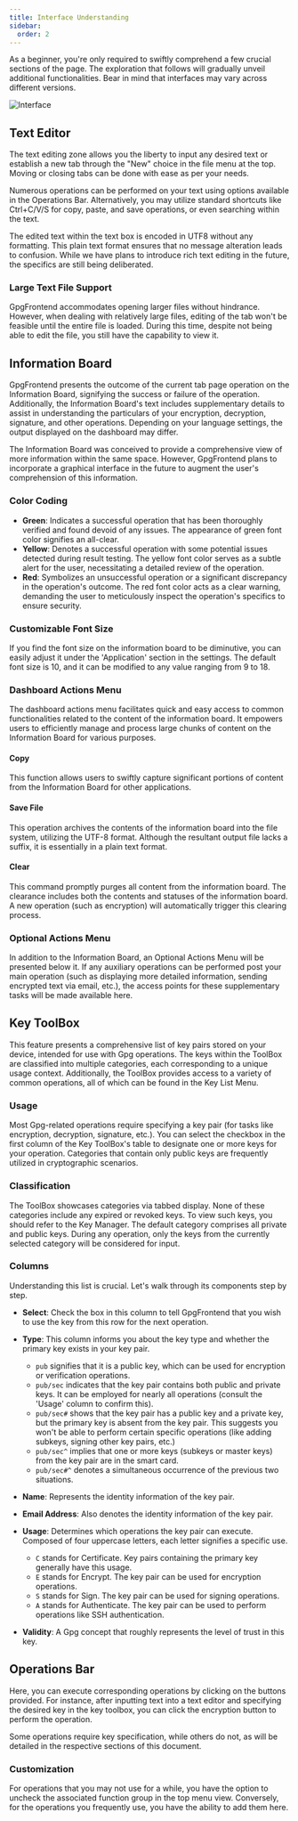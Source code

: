 ```yaml
---
title: Interface Understanding
sidebar:
  order: 2
---
```


As a beginner, you're only required to swiftly comprehend a few crucial sections
of the page. The exploration that follows will gradually unveil additional
functionalities. Bear in mind that interfaces may vary across different
versions.

![Interface](https://image.cdn.bktus.com/i/2023/11/16/27c0bd12-8a1d-b9ae-2ecd-dbde5f96e36f.webp)

## Text Editor

The text editing zone allows you the liberty to input any desired text or
establish a new tab through the "New" choice in the file menu at the top. Moving
or closing tabs can be done with ease as per your needs.

Numerous operations can be performed on your text using options available in the
Operations Bar. Alternatively, you may utilize standard shortcuts like
Ctrl+C/V/S for copy, paste, and save operations, or even searching within the
text.

The edited text within the text box is encoded in UTF8 without any formatting.
This plain text format ensures that no message alteration leads to confusion.
While we have plans to introduce rich text editing in the future, the specifics
are still being deliberated.

### Large Text File Support

GpgFrontend accommodates opening larger files without hindrance. However, when
dealing with relatively large files, editing of the tab won't be feasible until
the entire file is loaded. During this time, despite not being able to edit the
file, you still have the capability to view it.

## Information Board

GpgFrontend presents the outcome of the current tab page operation on the
Information Board, signifying the success or failure of the operation.
Additionally, the Information Board's text includes supplementary details to
assist in understanding the particulars of your encryption, decryption,
signature, and other operations. Depending on your language settings, the output
displayed on the dashboard may differ.

The Information Board was conceived to provide a comprehensive view of more
information within the same space. However, GpgFrontend plans to incorporate a
graphical interface in the future to augment the user's comprehension of this
information.

### Color Coding

- **Green**: Indicates a successful operation that has been thoroughly verified
  and found devoid of any issues. The appearance of green font color signifies
  an all-clear.
- **Yellow**: Denotes a successful operation with some potential issues detected
  during result testing. The yellow font color serves as a subtle alert for the
  user, necessitating a detailed review of the operation.
- **Red**: Symbolizes an unsuccessful operation or a significant discrepancy in
  the operation's outcome. The red font color acts as a clear warning, demanding
  the user to meticulously inspect the operation's specifics to ensure security.

### Customizable Font Size

If you find the font size on the information board to be diminutive, you can
easily adjust it under the 'Application' section in the settings. The default
font size is 10, and it can be modified to any value ranging from 9 to 18.

### Dashboard Actions Menu

The dashboard actions menu facilitates quick and easy access to common
functionalities related to the content of the information board. It empowers
users to efficiently manage and process large chunks of content on the
Information Board for various purposes.

#### Copy

This function allows users to swiftly capture significant portions of content
from the Information Board for other applications.

#### Save File

This operation archives the contents of the information board into the file
system, utilizing the UTF-8 format. Although the resultant output file lacks a
suffix, it is essentially in a plain text format.

#### Clear

This command promptly purges all content from the information board. The
clearance includes both the contents and statuses of the information board. A
new operation (such as encryption) will automatically trigger this clearing
process.

### Optional Actions Menu

In addition to the Information Board, an Optional Actions Menu will be presented
below it. If any auxiliary operations can be performed post your main operation
(such as displaying more detailed information, sending encrypted text via email,
etc.), the access points for these supplementary tasks will be made available
here.

## Key ToolBox

This feature presents a comprehensive list of key pairs stored on your device,
intended for use with Gpg operations. The keys within the ToolBox are classified
into multiple categories, each corresponding to a unique usage context.
Additionally, the ToolBox provides access to a variety of common operations, all
of which can be found in the Key List Menu.

### Usage

Most Gpg-related operations require specifying a key pair (for tasks like
encryption, decryption, signature, etc.). You can select the checkbox in the
first column of the Key ToolBox's table to designate one or more keys for your
operation. Categories that contain only public keys are frequently utilized in
cryptographic scenarios.

### Classification

The ToolBox showcases categories via tabbed display. None of these categories
include any expired or revoked keys. To view such keys, you should refer to the
Key Manager. The default category comprises all private and public keys. During
any operation, only the keys from the currently selected category will be
considered for input.

### Columns

Understanding this list is crucial. Let's walk through its components step by
step.

- **Select**: Check the box in this column to tell GpgFrontend that you wish
  to use the key from this row for the next operation.

- **Type**: This column informs you about the key type and whether the primary
  key exists in your key pair.

  - `pub` signifies that it is a public key, which can be used for encryption or
    verification operations.
  - `pub/sec` indicates that the key pair contains both public and private keys.
    It can be employed for nearly all operations (consult the 'Usage' column to
    confirm this).
  - `pub/sec#` shows that the key pair has a public key and a private key, but
    the primary key is absent from the key pair. This suggests you won't be able
    to perform certain specific operations (like adding subkeys, signing other
    key pairs, etc.)
  - `pub/sec^` implies that one or more keys (subkeys or master keys) from the
    key pair are in the smart card.
  - `pub/sec#^` denotes a simultaneous occurrence of the previous two
    situations.

- **Name**: Represents the identity information of the key pair.
- **Email Address**: Also denotes the identity information of the key pair.
- **Usage**: Determines which operations the key pair can execute. Composed of
  four uppercase letters, each letter signifies a specific use.

  - `C` stands for Certificate. Key pairs containing the primary key generally
    have this usage.
  - `E` stands for Encrypt. The key pair can be used for encryption operations.
  - `S` stands for Sign. The key pair can be used for signing operations.
  - `A` stands for Authenticate. The key pair can be used to perform operations
    like SSH authentication.

- **Validity**: A Gpg concept that roughly represents the level of trust in this
  key.

## Operations Bar

Here, you can execute corresponding operations by clicking on the buttons
provided. For instance, after inputting text into a text editor and specifying
the desired key in the key toolbox, you can click the encryption button to
perform the operation.

Some operations require key specification, while others do not, as will be
detailed in the respective sections of this document.

### Customization

For operations that you may not use for a while, you have the option to uncheck
the associated function group in the top menu view. Conversely, for the
operations you frequently use, you have the ability to add them here.
